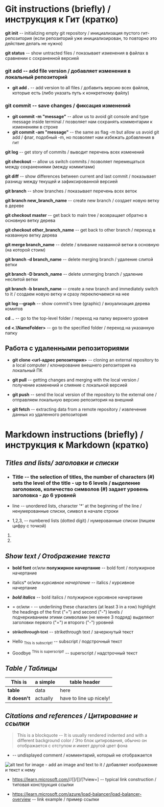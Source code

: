 
# Git instructions (briefly) / инструкция к Гит (кратко)

**git init** -- initializing empty git repository / инициализация пустого гит-репозитория (если репозиторий уже инициализирован, то повторно это действие делать не нужно)

**git status** -- show untracted files / показывает изменения в файлах в сравнении с сохраненной версией

### **git add** -- add file version / добавляет изменения в локальный репозиторий

* **git add .** -- add version to all files / добавить версию всех файлов, которые есть (либо указать путь к конкретному файлу)

### **git commit** -- save changes / фиксация изменений 
* **git commit -m "message"** -- allow us to avoid git console and type message inside terminal / позволяет нам сохранять комментарии к изменениям в строке
* **git commit -am "message"** -- the same as flag -m but allow us avoid git add / флаг, подобный -m, но позволяет нам избежать добавления в гит

**git log** -- get story of commits  / выводит перечень всех изменений

**git checkout** -- allow us switch commits / позволяет перемещаться между сохранениями (между коммитами)

**git diff** -- show differences between current and last commit / показывает разницу между текущей и зафиксированной версией

**git branch** -- show  branches / показывает перечень всех веток 

**git branch new_branch_name** -- create new branch / создает новую ветку в дереве

**git checkout master** -- get back to main tree / возвращает обратно в основную ветку дерева

**git checkout other_branch_name** -- get back to other branch / переход в названную ветку дерева

**git merge branch_name** -- delete    / вливание названной ветки в основную (на которой стоим)

**git branch -d branch_name** -- delete merging branch / удаление слитой ветки

**git branch -D branch_name** -- delete  unmerging branch  / удаление неслитой ветки

**git branch -b branch_name** -- create a new branch and immediately switch to it  / создаем новую ветку и сразу переключаемся на нее

**git log --graph**  --  show commit's tree (graphic)  / визуализация дерева комитов

**cd ..**  --  go to the top-level folder  / переход на папку верхнего уровня

**cd <.\NameFolder\>**  --  go to the specified folder  / переход на указанную папку 

## Работа с удаленными репозиториями 

* **git clone <url-адрес репозитория>** -- cloning an external repository to a local computer / клонирование внешнего репозитория на локальный ПК

* **git pull** -- getting changes and merging with the local version / получение изменений и слияние с локальной версией

* **git push** -- send the local version of the repository to the external one / отправляем локальную версию репозитория на внешний

* **git fetch** -- extracting data from a remote repository / извлечение данных из удаленного репозитория

# Markdown instructions (briefly) / инструкция к Markdown (кратко)

## ***Titles and lists/ заголовки и списки***

* ### Title --    the selection of titles, the number of characters (#) sets the level of the title - up to 6 levels / выделение заголовков, количество символов (#) задает уровень заголовка - до 6 уровней

* line   --   unordered lists, character '*' at the beginning of the line / ненумерованные списки, символ  в начале строки

* 1,2,3, --  numbered lists (dotted digit) / нумерованные списки (пишем цифру с точкой)

1. 
2.

## ***Show text / Отображение текста***

*  **bold font**   or/или    __полужирное начертание__    --    bold font / полужирное начертание

*  italics*    or/или     _курсивное начертание_    --    italics / курсивное начертание

* ***bold italics***     --   bold italics / полужирное курсивное начертание

* = or/или -     -- underlining these characters (at least 3 in a row) highlight the headings of the first ("=") and second ("-") levels / подчеркиванием этими символами (не менее 3 подряд) выделяют заголовки первого ("=") и второго ("-") уровней

* ~~strikethrough text~~    --    strikethrough text / зачеркнутый текст

* Hello <sub>This is subscript!</sub>   -- subscript / подстрочный текст

* Goodbye <sup>This is superscript!</sup>   -- superscript / надстрочный текст

## ***Table / Таблицы***

|This is   |a simple   |table header|
|----------|-----------|------------|
|**table**     |data       |here        |
|**it doesn't**|actually   |have to line up nicely!|

## ***Citations and references / Цитирование и ссылки***

> This is a blockquote   --  It is usually rendered indented and with a different background color / Это блок цитирования, обычно он отображается с отступом и имеет другой цвет фона

* **<!--- Here's my comment --->**   -- undisplayed comment / комментарий, который не отображается

![alt text for image](../images/Introduction.png)   - add an image and text to it / добавляет изображение и текст к нему

* https://learn.microsoft.com/<locale>/<product-service>/[<feature-service>]/[<subfolder>]/<topic>[?view=<view-name>]     -- typical link construction / типовая конструкция ссылки

* https://learn.microsoft.com/azure/load-balancer/load-balancer-overview   -- link example / пример ссылки
